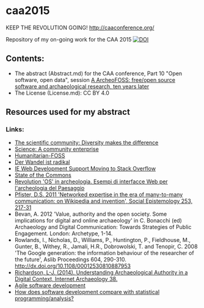 caa2015
=======

KEEP THE REVOLUTION GOING! http://caaconference.org/


Repository of my on-going work for the CAA 2015 [![DOI](https://zenodo.org/badge/doi/10.5281/zenodo.12795.png)](http://dx.doi.org/10.5281/zenodo.12795)

## Contents:

  - The abstract (Abstract.md) for the CAA conference, Part 10 "Open software, open data", session [A ArcheoFOSS: free/open source software and archaeological research, ten years later](http://caaconference.org/program/sessions/10a/)
  - The License (License.md): CC BY 4.0


## Resources used for my abstract

### Links:
  - [The scientific community: Diversity makes the difference](http://undsci.berkeley.edu/article/socialsideofscience_02)
  - [Science: A community enterprise](http://undsci.berkeley.edu/article/socialsideofscience_03)
  - [Humanitarian-FOSS](http://en.wikipedia.org/wiki/Humanitarian-FOSS)
  - [Der Wandel ist radikal](http://www.helmholtz.de/wissenschaft_und_gesellschaft/der-wandel-ist-radikal-3245/)
  - [IE Web Development Support Moving to Stack Overflow](https://social.msdn.microsoft.com/Forums/ie/en-US/8ba70824-dba2-4425-bc75-247c2c29bde1/ie-web-development-support-moving-to-stack-overflow?forum=iewebdevelopment)
  - [State of the Commons](https://stateof.creativecommons.org/)
  - [Revolution 'OS' in archeologia. Esempi di interfacce Web per l'archeologia del Paesaggio](http://www.cnr.it/istituti/ProdottoDellaRicerca.html?cds=098&id=142909)
  - [Pfister, D.S. 2011 'Networked expertise in the era of many-to-many communication: on Wikipedia and invention', Social Epistemology 253, 217-31](http://dx.doi.org/10.1080/02691728.2011.578306)
  - Bevan, A. 2012 'Value, authority and the open society. Some implications for digital and online archaeology' in C. Bonacchi (ed) Archaeology and Digital Communication: Towards Strategies of Public Engagement. London: Archetype, 1-14.
  - Rowlands, I., Nicholas, D., Williams, P., Huntington, P., Fieldhouse, M., Gunter, B., Withey, R., Jamali, H.R., Dobrowolski, T. and Tenopir, C. 2008 'The Google generation: the information behaviour of the researcher of the future', Aslib Proceedings 604, 290-310. http://dx.doi.org/10.1108/00012530810887953
  - [Richardson, L-J. (2014). Understanding Archaeological Authority in a Digital Context, Internet Archaeology 38.](http://dx.doi.org/10.11141/ia.38.1)
  - [Agile software development](https://en.wikipedia.org/wiki/Agile_software_development)
  - [How does software development compare with statistical programming/analysis?](http://stackoverflow.com/a/2296109/2759357)